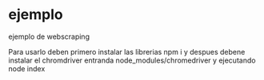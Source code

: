 # ejemplo
ejemplo de webscraping

Para usarlo deben primero instalar las librerias npm i y despues debene instalar el chromdriver entranda node_modules/chromedriver y ejecutando node index
